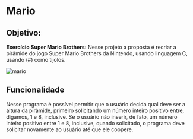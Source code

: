 # Mario
## Objetivo:
<p>
	<strong>Exercício Super Mario Brothers:</strong> Nesse projeto a proposta é recriar a pirâmide do jogo Super Mario Brothers da Nintendo, usando linguagem C, usando (#) como tijolos. 
</p>

![mario](https://user-images.githubusercontent.com/98659450/182972621-7c5617df-2fde-495d-bedc-33cf5a87fddf.png)


## Funcionalidade

<p>
	Nesse programa é possível permitir que o usuário decida qual deve ser a altura da pirâmide, primeiro solicitando um número inteiro positivo entre, digamos, 1 e 8, inclusive. Se o usuário não inserir, de fato, um número inteiro positivo entre 1 e 8, inclusive, quando solicitado, o programa deve solicitar novamente ao usuário até que ele coopere.
</p>
